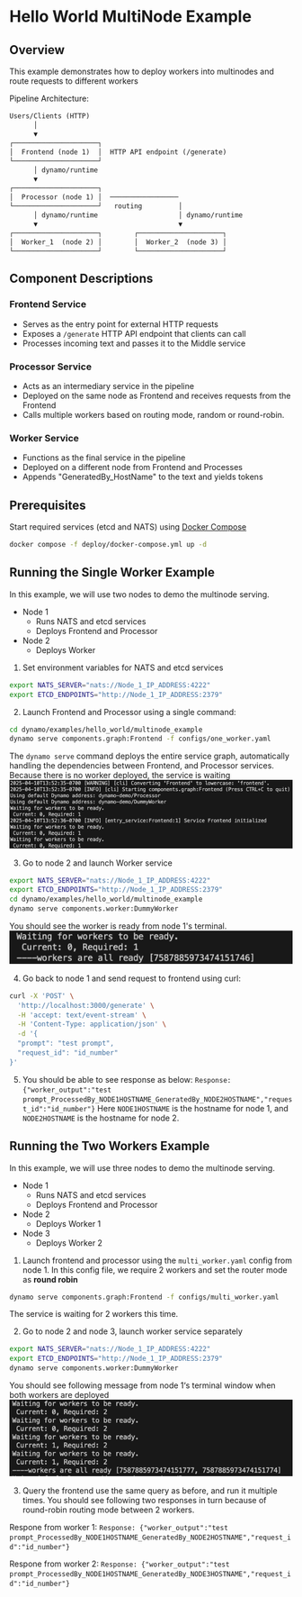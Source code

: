 <!--
SPDX-FileCopyrightText: Copyright (c) 2025 NVIDIA CORPORATION & AFFILIATES. All rights reserved.
SPDX-License-Identifier: Apache-2.0

Licensed under the Apache License, Version 2.0 (the "License");
you may not use this file except in compliance with the License.
You may obtain a copy of the License at

http://www.apache.org/licenses/LICENSE-2.0

Unless required by applicable law or agreed to in writing, software
distributed under the License is distributed on an "AS IS" BASIS,
WITHOUT WARRANTIES OR CONDITIONS OF ANY KIND, either express or implied.
See the License for the specific language governing permissions and
limitations under the License.
-->

# Hello World MultiNode Example

## Overview

This example demonstrates how to deploy workers into multinodes and route requests to different workers

Pipeline Architecture:

```
Users/Clients (HTTP)
      │
      ▼
┌─────────────────────┐
│  Frontend (node 1)  │  HTTP API endpoint (/generate)
└─────────────────────┘
      │ dynamo/runtime
      ▼
┌─────────────────────┐
│  Processor (node 1) │  ─────────────────
└─────────────────────┘   routing         │
      │ dynamo/runtime                    │ dynamo/runtime
      ▼                                   ▼
┌─────────────────────┐        ┌─────────────────────┐
│  Worker_1  (node 2) │        │  Worker_2  (node 3) │
└─────────────────────┘        └─────────────────────┘
```

## Component Descriptions

### Frontend Service
- Serves as the entry point for external HTTP requests
- Exposes a `/generate` HTTP API endpoint that clients can call
- Processes incoming text and passes it to the Middle service

### Processor Service
- Acts as an intermediary service in the pipeline
- Deployed on the same node as Frontend and receives requests from the Frontend
- Calls multiple workers based on routing mode, random or round-robin.

### Worker Service
- Functions as the final service in the pipeline
- Deployed on a different node from Frontend and Processes
- Appends "GeneratedBy_HostName" to the text and yields tokens

## Prerequisites

Start required services (etcd and NATS) using [Docker Compose](../../../deploy/docker-compose.yml)
```bash
docker compose -f deploy/docker-compose.yml up -d
```

## Running the Single Worker Example
In this example, we will use two nodes to demo the multinode serving.
- Node 1  
  - Runs NATS and etcd services
  - Deploys Frontend and Processor
- Node 2  
  - Deploys Worker

1. Set environment variables for NATS and etcd services
```bash
export NATS_SERVER="nats://Node_1_IP_ADDRESS:4222"
export ETCD_ENDPOINTS="http://Node_1_IP_ADDRESS:2379"
```
2. Launch Frontend and Processor using a single command:

```bash
cd dynamo/examples/hello_world/multinode_example
dynamo serve components.graph:Frontend -f configs/one_worker.yaml
```
The `dynamo serve` command deploys the entire service graph, automatically handling the dependencies between Frontend, and Processor services. Because there is no worker deployed, the service is waiting
![text](./_img/waiting1worker.png)

3. Go to node 2 and launch Worker service
```bash
export NATS_SERVER="nats://Node_1_IP_ADDRESS:4222"
export ETCD_ENDPOINTS="http://Node_1_IP_ADDRESS:2379"
cd dynamo/examples/hello_world/multinode_example
dynamo serve components.worker:DummyWorker
```
You should see the worker is ready from node 1's terminal.
![text](./_img/1workerready.png)

4. Go back to node 1 and send request to frontend using curl:
```bash
curl -X 'POST' \
  'http://localhost:3000/generate' \
  -H 'accept: text/event-stream' \
  -H 'Content-Type: application/json' \
  -d '{
  "prompt": "test prompt",
  "request_id": "id_number"
}'
```  
5. You should be able to see response as below:
`Response: {"worker_output":"test prompt_ProcessedBy_NODE1HOSTNAME_GeneratedBy_NODE2HOSTNAME","request_id":"id_number"}`
Here `NODE1HOSTNAME` is the hostname for node 1, and `NODE2HOSTNAME` is the hostname for node 2.

## Running the Two Workers Example
In this example, we will use three nodes to demo the multinode serving.
- Node 1
  - Runs NATS and etcd services
  - Deploys Frontend and Processor
- Node 2
  - Deploys Worker 1
- Node 3
  - Deploys Worker 2

1. Launch frontend and processor using the `multi_worker.yaml` config from  node 1. In this config file, we require 2 workers and set the router mode as **round robin**
```bash
dynamo serve components.graph:Frontend -f configs/multi_worker.yaml
```
The service is waiting for 2 workers this time.

2. Go to node 2 and node 3, launch worker service separately
```bash
export NATS_SERVER="nats://Node_1_IP_ADDRESS:4222"
export ETCD_ENDPOINTS="http://Node_1_IP_ADDRESS:2379"
dynamo serve components.worker:DummyWorker
```
You should see following message from node 1‘s terminal window when both workers are deployed
![text](./_img/2workerready.png)

3. Query the frontend use the same query as before, and run it multiple times. You should see following two responses in turn because of round-robin routing mode between 2 workers.

Respone from worker 1: `Response: {"worker_output":"test prompt_ProcessedBy_NODE1HOSTNAME_GeneratedBy_NODE2HOSTNAME","request_id":"id_number"}`

Respone from worker 2: `Response: {"worker_output":"test prompt_ProcessedBy_NODE1HOSTNAME_GeneratedBy_NODE3HOSTNAME","request_id":"id_number"}`
